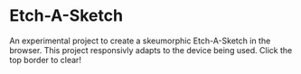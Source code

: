 # Etch-A-Sketch
An experimental project to create a skeumorphic Etch-A-Sketch in the browser. This project responsivly adapts to the device being used. Click the top border to clear!